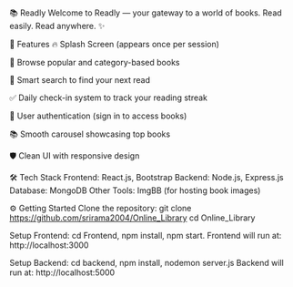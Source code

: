 📚 Readly
Welcome to Readly — your gateway to a world of books.
Read easily. Read anywhere. ✨

🚀 Features
🔥 Splash Screen (appears once per session)

📖 Browse popular and category-based books

🛜 Smart search to find your next read

✅ Daily check-in system to track your reading streak

🎯 User authentication (sign in to access books)

📚 Smooth carousel showcasing top books

🛡️ Clean UI with responsive design

🛠️ Tech Stack
Frontend: React.js, Bootstrap
Backend: Node.js, Express.js
Database: MongoDB
Other Tools: ImgBB (for hosting book images)

⚙️ Getting Started
Clone the repository:
git clone https://github.com/srirama2004/Online_Library
cd Online_Library

Setup Frontend:
cd Frontend,
npm install,
npm start.
Frontend will run at: http://localhost:3000

Setup Backend:
cd backend,
npm install,
nodemon server.js
Backend will run at: http://localhost:5000
